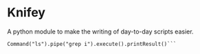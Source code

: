 # Knifey

A python module to make the writing of day-to-day scripts easier.



```from knifey import Command
Command("ls").pipe("grep i").execute().printResult()```
